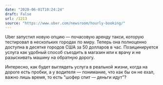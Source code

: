 ```yaml
---
date: "2020-06-01T10:24:24"
draft: False
url: /1213
source: "https://www.uber.com/newsroom/hourly-booking/"
---
```


Uber запустил новую опцию — почасовую аренду такси, которую тестировал в нескольких городах по миру. Теперь она полноценно доступна в десятке городов США за 50 долларов в час. Позицинируется услуга как удобный способ съездить в магазин или к врачу и не разыскивать машину на обратную дорогу.

Интересно, как будет выглядеть услуга в реальной жизни, когда на дороге есть пробки, а у водителя — понимание, что как бы он не ехал, важно лишь время, то есть "шофер спит — деньги идут"?
